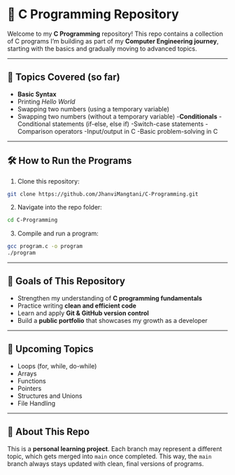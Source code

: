 # 🌟 C Programming Repository

Welcome to my **C Programming** repository!
This repo contains a collection of C programs I’m building as part of my **Computer Engineering journey**, starting with the basics and gradually moving to advanced topics.

---

## 📂 Topics Covered (so far)
- **Basic Syntax**
- Printing *Hello World*
- Swapping two numbers (using a temporary variable)
- Swapping two numbers (without a temporary variable)
-**Conditionals**
-Conditional statements (if-else, else if)
-Switch-case statements
-Comparison operators
-Input/output in C
-Basic problem-solving in C

---

## 🛠️ How to Run the Programs
1. Clone this repository:
```bash
git clone https://github.com/JhanviMangtani/C-Programming.git
```
2. Navigate into the repo folder:
```bash
cd C-Programming
```
3. Compile and run a program:
```bash
gcc program.c -o program
./program
```

---

## 🎯 Goals of This Repository
- Strengthen my understanding of **C programming fundamentals**
- Practice writing **clean and efficient code**
- Learn and apply **Git & GitHub version control**
- Build a **public portfolio** that showcases my growth as a developer

---

## 🌱 Upcoming Topics
- Loops (for, while, do-while)
- Arrays
- Functions
- Pointers
- Structures and Unions
- File Handling

---

## 📌 About This Repo
This is a **personal learning project**. Each branch may represent a different topic, which gets merged into `main` once completed.
This way, the `main` branch always stays updated with clean, final versions of programs.
